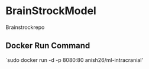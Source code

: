 # BrainStrockModel

Brainstrockrepo

## Docker Run Command

`sudo docker run -d -p 8080:80 anish26/ml-intracranial'

